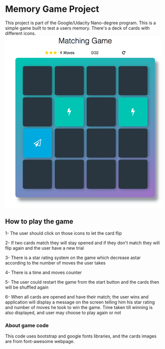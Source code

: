 # Memory Game Project
This project is part of the Google/Udacity Nano-degree program.
This is a simple game built to test a users memory. There's a deck of cards with different icons.
![snippet](img/game-snippet.png)

## How to play the game

1- The user should click on those icons to let the card flip

2- If two cards match they will stay opened and if they don't match they will flip again and the user have a new trial

3- There is a star rating system on the game which decrease astar according to the number of moves the user takes

4- There is a time and moves counter

5- The user could restart the game from the start button and the cards then will be shuffled again

6- When all cards are opened and have their match; the user wins and application will display a message on the screen telling him his star rating and number of moves he took to win the game. Time taken till winning is also displayed, and user may choose to play again or not

### About game code
This code uses bootstrap and google fonts libraries, and the cards images are from font-awesome webpage.
